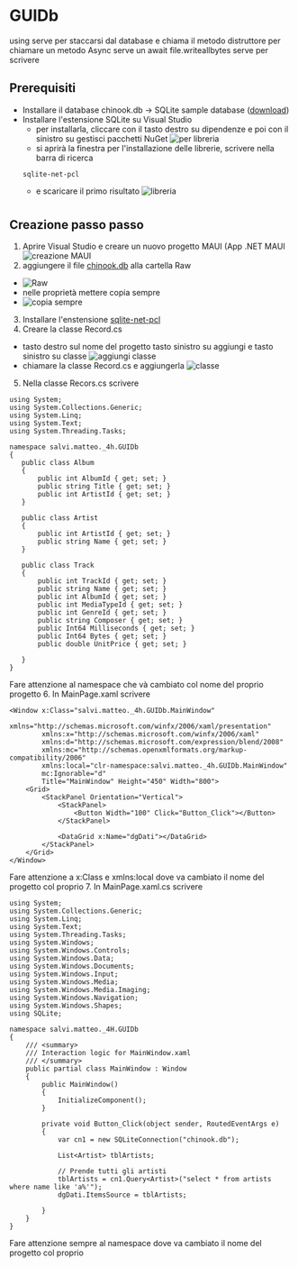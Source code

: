 # GUIDb
using serve per staccarsi dal database e chiama il metodo distruttore
per chiamare un metodo Async serve un await 
file.writeallbytes serve per scrivere
## Prerequisiti
* Installare il database chinook.db -> SQLite sample database ([download](https://www.sqlitetutorial.net/wp-content/uploads/2018/03/chinook.zip))
* Installare l'estensione SQLite su Visual Studio
  * per installarla, cliccare con il tasto destro su dipendenze e poi con il sinistro su gestisci pacchetti NuGet
  ![per libreria](https://github.com/Sateoo/GUIDb/blob/main/salvi.matteo.4h.GUIDb/salvi.matteo.4h.GUIDb/immagini/per%20libreria.png)
  * si aprirà la finestra per l'installazione delle librerie, scrivere nella barra di ricerca
  ```
  sqlite-net-pcl
  ```
  * e scaricare il primo risultato
  ![libreria](https://github.com/Sateoo/GUIDb/blob/main/salvi.matteo.4h.GUIDb/salvi.matteo.4h.GUIDb/immagini/libreria.png)
#
## Creazione passo passo
1. Aprire Visual Studio e creare un nuovo progetto MAUI (App .NET MAUI
 ![creazione MAUI](https://github.com/Sateoo/GUIDb/blob/main/salvi.matteo.4h.GUIDb/salvi.matteo.4h.GUIDb/immagini/creazione%20MAUI.png)
2. aggiungere il file [chinook.db](https://github.com/Sateoo/GUIDb/blob/main/README.md#prerequisiti) alla cartella Raw
  * ![Raw](https://github.com/Sateoo/GUIDb/blob/main/salvi.matteo.4h.GUIDb/salvi.matteo.4h.GUIDb/immagini/Raw.png)
 * nelle proprietà mettere copia sempre
  * ![copia sempre](https://github.com/Sateoo/GUIDb/blob/main/salvi.matteo.4h.GUIDb/salvi.matteo.4h.GUIDb/immagini/copia%20sempre.png)
3. Installare l'enstensione [sqlite-net-pcl](https://github.com/Sateoo/GUIDb/blob/main/README.md#prerequisiti)
4. Creare la classe Record.cs
 * tasto destro sul nome del progetto tasto sinistro su aggiungi e tasto sinistro su classe
 ![aggiungi classe](https://github.com/Sateoo/GUIDb/blob/main/salvi.matteo.4h.GUIDb/salvi.matteo.4h.GUIDb/immagini/aggiungi%20classe.png)
 * chiamare la classe Record.cs e aggiungerla
 ![classe](https://github.com/Sateoo/GUIDb/blob/main/salvi.matteo.4h.GUIDb/salvi.matteo.4h.GUIDb/immagini/classe.png)
 5. Nella classe Recors.cs scrivere
 ```
using System;
using System.Collections.Generic;
using System.Linq;
using System.Text;
using System.Threading.Tasks;

namespace salvi.matteo._4h.GUIDb
{
    public class Album
    {
        public int AlbumId { get; set; }
        public string Title { get; set; }
        public int ArtistId { get; set; }
    }

    public class Artist
    {
        public int ArtistId { get; set; }
        public string Name { get; set; }
    }

    public class Track
    {
        public int TrackId { get; set; }
        public string Name { get; set; }
        public int AlbumId { get; set; }
        public int MediaTypeId { get; set; }
        public int GenreId { get; set; }
        public string Composer { get; set; }
        public Int64 Milliseconds { get; set; }
        public Int64 Bytes { get; set; }
        public double UnitPrice { get; set; }

    }
}
 ```
 Fare attenzione al namespace che và cambiato col nome del proprio progetto
6. In MainPage.xaml scrivere
```
<Window x:Class="salvi.matteo._4h.GUIDb.MainWindow"
        xmlns="http://schemas.microsoft.com/winfx/2006/xaml/presentation"
        xmlns:x="http://schemas.microsoft.com/winfx/2006/xaml"
        xmlns:d="http://schemas.microsoft.com/expression/blend/2008"
        xmlns:mc="http://schemas.openxmlformats.org/markup-compatibility/2006"
        xmlns:local="clr-namespace:salvi.matteo._4h.GUIDb.MainWindow"
        mc:Ignorable="d"
        Title="MainWindow" Height="450" Width="800">
    <Grid>
        <StackPanel Orientation="Vertical">
            <StackPanel>
                <Button Width="100" Click="Button_Click"></Button>
            </StackPanel>

            <DataGrid x:Name="dgDati"></DataGrid>
        </StackPanel>
    </Grid>
</Window>
```
Fare attenzione a x:Class e xmlns:local dove va cambiato il nome del progetto col proprio
7. In MainPage.xaml.cs scrivere
```
using System;
using System.Collections.Generic;
using System.Linq;
using System.Text;
using System.Threading.Tasks;
using System.Windows;
using System.Windows.Controls;
using System.Windows.Data;
using System.Windows.Documents;
using System.Windows.Input;
using System.Windows.Media;
using System.Windows.Media.Imaging;
using System.Windows.Navigation;
using System.Windows.Shapes;
using SQLite;

namespace salvi.matteo._4H.GUIDb
{
    /// <summary>
    /// Interaction logic for MainWindow.xaml
    /// </summary>
    public partial class MainWindow : Window
    {
        public MainWindow()
        {
            InitializeComponent();
        }

        private void Button_Click(object sender, RoutedEventArgs e)
        {
            var cn1 = new SQLiteConnection("chinook.db");

            List<Artist> tblArtists;

            // Prende tutti gli artisti
            tblArtists = cn1.Query<Artist>("select * from artists where name like 'a%'");
            dgDati.ItemsSource = tblArtists;

        }
    }
}
```
Fare attenzione sempre al namespace dove va cambiato il nome del progetto col proprio
